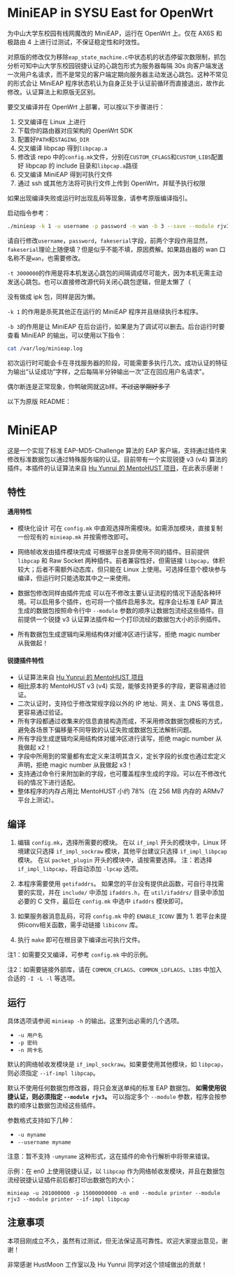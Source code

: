 # MiniEAP in SYSU East for OpenWrt

为中山大学东校园有线网魔改的 MiniEAP，运行在 OpenWrt 上。仅在 AX6S 和极路由 4 上进行过测试，不保证稳定性和时效性。

对原版的修改仅为移除`eap_state_machine.c`中状态机的状态停留次数限制，抓包分析可知中山大学东校园锐捷认证的心跳包形式为服务器每隔 30s 向客户端发送一次用户名请求，而不是常见的客户端定期向服务器主动发送心跳包。这种不常见的形式会让 MiniEAP 程序状态机认为自身正处于认证前循环而直接退出，故作此修改。认证算法上和原版无区别。

要交叉编译并在 OpenWrt 上部署，可以按以下步骤进行：

1. 交叉编译在 Linux 上进行
2. 下载你的路由器对应架构的 OpenWrt SDK
3. 配置好`PATH`和`STAGING_DIR`
4. 交叉编译 libpcap 得到`libpcap.a`
5. 修改该 repo 中的`config.mk`文件，分别在`CUSTOM_CFLAGS`和`CUSTOM_LIBS`配置好 libpcap 的 include 目录和`libpcap.a`路径
6. 交叉编译 MiniEAP 得到可执行文件
7. 通过 ssh 或其他方法将可执行文件上传到 OpenWrt，并赋予执行权限

如果出现编译失败或运行时出现乱码等现象，请参考原版编译指引。

启动指令参考：

```bash
./minieap -k 1 -u username -p password -n wan -b 3 --save --module rjv3 --fake-dns2 114.114.114.114 --fake-serial fakeserial --if-impl libpcap -t 3000000
```

请自行修改`username`，`password`，`fakeserial`字段，前两个字段作用显然，`fakeserial`理论上随便填？但是似乎不能不填，原因费解。如果路由器的 wan 口名称不是`wan`，也需要修改。

`-t 3000000`的作用是将本机发送心跳包的间隔调成尽可能大，因为本机无需主动发送心跳包。也可以直接修改源代码关闭心跳包逻辑，但是太懒了（

没有做成 ipk 包，同样是因为懒。

`-k 1` 的作用是杀死其他正在运行的 MiniEAP 程序并且继续执行本程序。

`-b 3`的作用是让 MiniEAP 在后台运行，如果是为了调试可以删去。后台运行时要查看 MiniEAP 的输出，可以使用以下指令：

```bash
cat /var/log/minieap.log
```

初次运行时可能会卡在寻找服务器的阶段，可能需要多执行几次。成功认证的特征为输出“认证成功”字样，之后每隔半分钟输出一次“正在回应用户名请求"。

偶尔断连是正常现象，你鸭破网就这b样。~~不过这学期好多了~~

以下为原版 README：

MiniEAP
=======




这是一个实现了标准 EAP-MD5-Challenge 算法的 EAP 客户端，支持通过插件来修改标准数据包以通过特殊服务端的认证。目前带有一个实现锐捷 v3 (v4) 算法的插件。本插件的认证算法来自 [Hu Yunrui 的 MentoHUST 项目](https://github.com/hyrathb/mentohust)，在此表示感谢！

## 特性

#### 通用特性

* 模块化设计
可在 `config.mk` 中直观选择所需模块。如需添加模块，直接复制一份现有的 `minieap.mk` 并按需修改即可。

* 网络帧收发由插件模块完成
可根据平台差异使用不同的插件。目前提供 `libpcap` 和 Raw Socket 两种插件。前者兼容性好，但需链接 `libpcap`，体积较大；后者不需额外动态库，但只能在 Linux 上使用。可选择任意个模块参与编译，但运行时只能选取其中之一来使用。

* 数据包修改同样由插件完成
可以在不修改主要认证流程的情况下适配各种环境。可以启用多个插件，也可将一个插件启用多次。程序会让标准 EAP 算法生成的数据包按照命令行中 `--module` 参数的顺序让数据包流经这些插件。目前提供一个锐捷 v3 认证算法插件和一个打印流经的数据包大小的示例插件。

* 所有数据包生成逻辑均采用结构体对缓冲区进行读写，拒绝 magic number 从我做起！

#### 锐捷插件特性

* 认证算法来自 [Hu Yunrui 的 MentoHUST 项目](https://github.com/hyrathb/mentohust)
* 相比原本的 MentoHUST v3 (v4) 实现，能够支持更多的字段，更容易通过验证。
* 二次认证时，支持位于修改常规字段以外的 IP 地址、网关、主 DNS 等信息，更容易通过验证。
* 所有字段都通过收集来的信息直接构造而成，不采用修改数据包模板的方式，避免各场景下偏移量不同导致的认证失败或数据包无法解析问题。
* 所有字段生成逻辑均采用结构体对缓冲区进行读写，拒绝 magic number 从我做起 x2！
* 字段中所用到的常量都有宏定义来注明其含义，定长字段的长度也通过宏定义声明，拒绝 magic number 从我做起 x3！
* 支持通过命令行来附加新的字段，也可覆盖程序生成的字段。可以在不修改代码的情况下进行适配。
* 整体程序的内存占用比 MentoHUST 小约 78%（在 256 MB 内存的 ARMv7 平台上测试）。

## 编译

1. 编辑 `config.mk`，选择所需要的模块。
在以 `if_impl` 开头的模块中，Linux 环境建议只选择 `if_impl_sockraw` 模块，其他平台建议只选择 `if_impl_libpcap` 模块。
在以 `packet_plugin` 开头的模块中，请按需要选择。
注：若选择 `if_impl_libpcap`，将自动添加 `-lpcap` 选项。

2. 本程序需要使用 `getifaddrs`。
如果您的平台没有提供此函数，可自行寻找需要的实现，并在 `include/` 中添加 `ifaddrs.h`，在 `util/ifaddrs/` 目录中添加必要的 C 文件，最后在 `config.mk` 中选中 `ifaddrs` 模块即可。

3. 如果服务器消息乱码，可将 `config.mk` 中的 `ENABLE_ICONV` 置为 1.
若平台未提供iconv相关函数，需手动链接 `libiconv` 库。

4. 执行 `make` 即可在根目录下编译出可执行文件。

注1：如需要交叉编译，可参考 `config.mk` 中的示例。

注2：如需要链接外部库，请在 `COMMON_CFLAGS`、`COMMON_LDFLAGS`、`LIBS` 中加入合适的 `-I -L -l` 等选项。

## 运行

具体选项请参阅 `minieap -h` 的输出。这里列出必需的几个选项。

* `-u 用户名`
* `-p 密码`
* `-n 网卡名`

默认的网络帧收发模块是 `if_impl_sockraw`。如果要使用其他模块，如 `libpcap`，则必须指定 `--if-impl libpcap`。

默认不使用任何数据包修改器，将只会发送单纯的标准 EAP 数据包。 **如需使用锐捷认证，则必须指定 `--module rjv3`。** 可以指定多个 `--module` 参数，程序会按参数的顺序让数据包流经这些插件。

参数格式支持如下几种：

* `-u myname`
* `--username myname`

注意：暂不支持 `-umyname` 这种形式，这在插件的命令行解析中将带来错误。

示例：在 en0 上使用锐捷认证，以 `libpcap` 作为网络帧收发模块，并且在数据包流经锐捷认证插件前后都打印出数据包的大小：

```
minieap -u 201000000 -p 15000000000 -n en0 --module printer --module rjv3 --module printer --if-impl libpcap
```

## 注意事项

本项目刚成立不久，虽然有过测试，但无法保证高可靠性。欢迎大家提出意见，谢谢！

非常感谢 HustMoon 工作室以及 Hu Yunrui 同学对这个领域做出的贡献！
